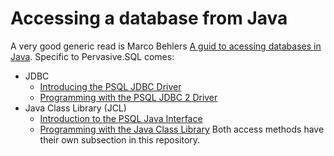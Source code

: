# Accessing a database from Java

A very good generic read is Marco Behlers [A guid to acessing databases in Java](https://www.marcobehler.com/guides/a-guide-to-accessing-databases-in-java).
Specific to Pervasive.SQL comes:
* JDBC
  * [Introducing the PSQL JDBC Driver](https://docs.actian.com/psql/psqlv13/jdbc/jdbc_gd.htm#ww17152)
  * [Programming with the PSQL JDBC 2 Driver](https://docs.actian.com/psql/psqlv13/jdbc/jdbctasks.htm#ww68687)
* Java Class Library (JCL)
  * [Introduction to the PSQL Java Interface](https://docs.actian.com/psql/psqlv13/jcl/javintro.htm#ww16848)
  * [Programming with the Java Class Library](https://docs.actian.com/psql/psqlv13/jcl/java_api.htm#ww23066)
Both access methods have their own subsection in this repository.

